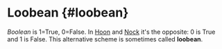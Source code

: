 # Loobean {#loobean}

*Boolean* is 1=True, 0=False. In [Hoon](hoon.md) and [Nock](nock.md) it's the opposite: 0 is True and 1 is False. This alternative scheme is sometimes called **loobean**.
